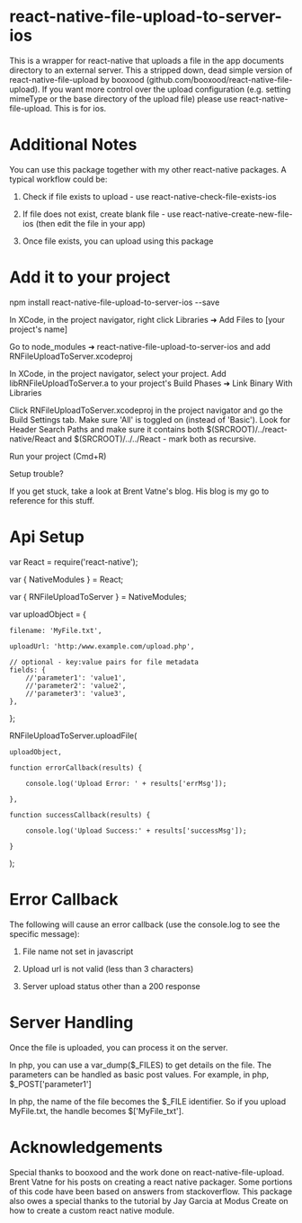# react-native-file-upload-to-server-ios

This is a wrapper for react-native that uploads a file in the app documents directory to an external server. This a stripped down, dead simple version of react-native-file-upload by booxood (github.com/booxood/react-native-file-upload). If you want more control over the upload configuration (e.g. setting mimeType or the base directory of the upload file) please use react-native-file-upload. This is for ios.

# Additional Notes

You can use this package together with my other react-native packages. A typical workflow could be:

1) Check if file exists to upload - use react-native-check-file-exists-ios

2) If file does not exist, create blank file - use react-native-create-new-file-ios (then edit the file in your app)

3) Once file exists, you can upload using this package

# Add it to your project

npm install react-native-file-upload-to-server-ios --save

In XCode, in the project navigator, right click Libraries ➜ Add Files to [your project's name]

Go to node_modules ➜ react-native-file-upload-to-server-ios and add RNFileUploadToServer.xcodeproj

In XCode, in the project navigator, select your project. Add libRNFileUploadToServer.a to your project's Build Phases ➜ Link Binary With Libraries

Click RNFileUploadToServer.xcodeproj in the project navigator and go the Build Settings tab. Make sure 'All' is toggled on (instead of 'Basic'). Look for Header Search Paths and make sure it contains both $(SRCROOT)/../react-native/React and $(SRCROOT)/../../React - mark both as recursive.

Run your project (Cmd+R)

Setup trouble?

If you get stuck, take a look at Brent Vatne's blog. His blog is my go to reference for this stuff.

# Api Setup

var React = require('react-native');

var { NativeModules } = React;

var { RNFileUploadToServer } = NativeModules;

var uploadObject = {

    filename: 'MyFile.txt',

    uploadUrl: 'http:/www.example.com/upload.php',

    // optional - key:value pairs for file metadata
    fields: {
        //'parameter1': 'value1',
        //'parameter2': 'value2',
        //'parameter3': 'value3',
    },
};

RNFileUploadToServer.uploadFile(

    uploadObject,

    function errorCallback(results) {

        console.log('Upload Error: ' + results['errMsg']);

    },

    function successCallback(results) {

        console.log('Upload Success:' + results['successMsg']);

    }
);

# Error Callback

The following will cause an error callback (use the console.log to see the specific message):

1) File name not set in javascript

2) Upload url is not valid (less than 3 characters)

3) Server upload status other than a 200 response

# Server Handling

Once the file is uploaded, you can process it on the server.

In php, you can use a var_dump($_FILES) to get details on the file. The parameters can be handled as basic post values. For example, in php, $_POST['parameter1']

In php, the name of the file becomes the $_FILE identifier. So if you upload MyFile.txt, the handle becomes $['MyFile_txt'].

# Acknowledgements

Special thanks to booxood and the work done on react-native-file-upload. Brent Vatne for his posts on creating a react native packager. Some portions of this code have been based on answers from stackoverflow. This package also owes a special thanks to the tutorial by Jay Garcia at Modus Create on how to create a custom react native module.
